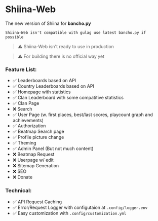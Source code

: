 # **Shiina-Web**
The new version of Shiina for **bancho.py**

`Shiina-Web isn't compatible with gulag use latest bancho.py if possible`

> ⚠️ Shiina-Web isn't ready to use in production

> ⚠️ For building there is no official way yet

### **Feature List:**

- ✅ Leaderboards based on API
- ✅ Country Leaderboards based on API
- ✅ Homepage with statistics
- ✅ Clan Leaderboard with some compatitive statistics
- ✅ Clan Page
- ❌ Search
- ✅ User Page (w. first places, best/last scores, playcount graph and achievements)
- ✅ Authorization
- ✅ Beatmap Search page
- ✅ Profile picture change
- ✅ Theming
- ✅ Admin Panel (But not much content)
- ❌ Beatmap Request
- ❌ Userpage w/ edit
- ❌ Sitemap Generation
- ❌ SEO
- ❌ Donate

### **Technical:**

- ✅ API Request Caching
- ✅ Error/Request Logger with configutaion at `.config/logger.env`
- ✅ Easy customization with `.config/customization.yml`